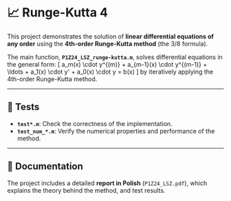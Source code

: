 # 📈 Runge-Kutta 4

This project demonstrates the solution of **linear differential equations of any order** using the **4th-order Runge-Kutta method** (the 3/8 formula).

The main function, **`P1Z24_LSZ_runge-kutta.m`**, solves differential equations in the general form:
\[
a_m(x) \cdot y^{(m)} + a_{m-1}(x) \cdot y^{(m-1)} + \ldots + a_1(x) \cdot y' + a_0(x) \cdot y = b(x)
\]
by iteratively applying the 4th-order Runge-Kutta method.

---

## 🧪 Tests
- **`test*.m`**: Check the correctness of the implementation.
- **`test_num_*.m`**: Verify the numerical properties and performance of the method.

---

## 📄 Documentation
The project includes a detailed **report in Polish** (`P1Z24_LSZ.pdf`), which explains the theory behind the method, and test results.
